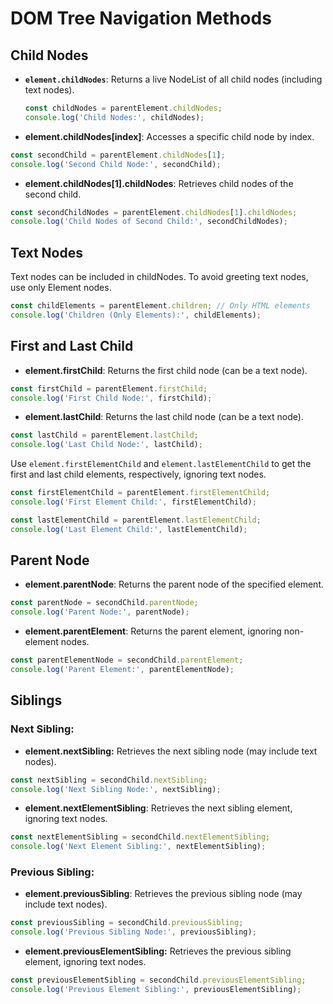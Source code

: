# DOM Tree Navigation Methods

## Child Nodes
- **`element.childNodes`**:
 Returns a live NodeList of all child nodes (including text nodes).
  ```javascript
  const childNodes = parentElement.childNodes;
  console.log('Child Nodes:', childNodes);
  ```
- **element.childNodes[index]**: 
 Accesses a specific child node by index.
```javascript 
const secondChild = parentElement.childNodes[1];
console.log('Second Child Node:', secondChild);
```
- **element.childNodes[1].childNodes**: Retrieves child nodes of the second child.
```javascript 
const secondChildNodes = parentElement.childNodes[1].childNodes;
console.log('Child Nodes of Second Child:', secondChildNodes);
```

## Text Nodes
Text nodes can be included in childNodes. To avoid greeting text nodes, use only Element nodes.
```javascript 
const childElements = parentElement.children; // Only HTML elements
console.log('Children (Only Elements):', childElements);
```

## First and Last Child
- **element.firstChild**:
 Returns the first child node (can be a text node).
```javascript
const firstChild = parentElement.firstChild;
console.log('First Child Node:', firstChild);
```
- **element.lastChild**: 
 Returns the last child node (can be a text node).
```javascript 
const lastChild = parentElement.lastChild;
console.log('Last Child Node:', lastChild);
```
Use `element.firstElementChild` and `element.lastElementChild` to get the first and last child elements, respectively, ignoring text nodes.
```javascript 
const firstElementChild = parentElement.firstElementChild;
console.log('First Element Child:', firstElementChild);
```
```javascript
const lastElementChild = parentElement.lastElementChild;
console.log('Last Element Child:', lastElementChild);
```

## Parent Node

- **element.parentNode**: 
 Returns the parent node of the specified element.
```javascript 
const parentNode = secondChild.parentNode;
console.log('Parent Node:', parentNode);
```
- **element.parentElement**:
 Returns the parent element, ignoring non-element nodes.
```javascript 
const parentElementNode = secondChild.parentElement;
console.log('Parent Element:', parentElementNode);
```

## Siblings

### Next Sibling:

- **element.nextSibling:**
 Retrieves the next sibling node (may include text nodes).
```javascript 
const nextSibling = secondChild.nextSibling;
console.log('Next Sibling Node:', nextSibling);
```
- **element.nextElementSibling**: 
 Retrieves the next sibling element, ignoring text nodes.
```javascript 
const nextElementSibling = secondChild.nextElementSibling;
console.log('Next Element Sibling:', nextElementSibling);
```

### Previous Sibling:

- **element.previousSibling**: Retrieves the previous sibling node (may include text nodes).

```javascript
const previousSibling = secondChild.previousSibling;
console.log('Previous Sibling Node:', previousSibling);
```
- **element.previousElementSibling:** Retrieves the previous sibling element, ignoring text nodes.
```javascript
const previousElementSibling = secondChild.previousElementSibling;
console.log('Previous Element Sibling:', previousElementSibling);
```






